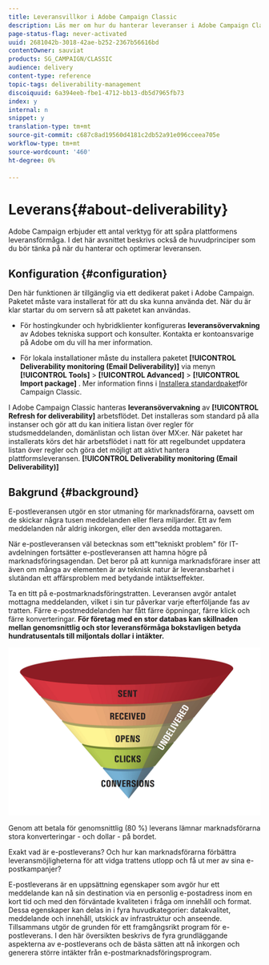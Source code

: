 ```yaml
---
title: Leveransvillkor i Adobe Campaign Classic
description: Läs mer om hur du hanterar leveranser i Adobe Campaign Classic.
page-status-flag: never-activated
uuid: 2681042b-3018-42ae-b252-2367b56616bd
contentOwner: sauviat
products: SG_CAMPAIGN/CLASSIC
audience: delivery
content-type: reference
topic-tags: deliverability-management
discoiquuid: 6a394eeb-fbe1-4712-bb13-db5d7965fb73
index: y
internal: n
snippet: y
translation-type: tm+mt
source-git-commit: c687c8ad19560d4181c2db52a91e096cceea705e
workflow-type: tm+mt
source-wordcount: '460'
ht-degree: 0%

---
```



# Leverans{#about-deliverability}

Adobe Campaign erbjuder ett antal verktyg för att spåra plattformens leveransförmåga. I det här avsnittet beskrivs också de huvudprinciper som du bör tänka på när du hanterar och optimerar leveransen.

## Konfiguration {#configuration}

Den här funktionen är tillgänglig via ett dedikerat paket i Adobe Campaign. Paketet måste vara installerat för att du ska kunna använda det. När du är klar startar du om servern så att paketet kan användas.
* För hostingkunder och hybridklienter konfigureras **leveransövervakning** av Adobes tekniska support och konsulter. Kontakta er kontoansvarige på Adobe om du vill ha mer information.

* För lokala installationer måste du installera paketet **[!UICONTROL Deliverability monitoring (Email Deliverability)]** via menyn **[!UICONTROL Tools]** > **[!UICONTROL Advanced]** > **[!UICONTROL Import package]** . Mer information finns i [Installera standardpaket](../../installation/using/installing-campaign-standard-packages.md)för Campaign Classic.

I Adobe Campaign Classic hanteras **leveransövervakning** av **[!UICONTROL Refresh for deliverability]** arbetsflödet. Det installeras som standard på alla instanser och gör att du kan initiera listan över regler för studsmeddelanden, domänlistan och listan över MX:er. När paketet har installerats körs det här arbetsflödet i natt för att regelbundet uppdatera listan över regler och göra det möjligt att aktivt hantera plattformsleveransen. **[!UICONTROL Deliverability monitoring (Email Deliverability)]**

## Bakgrund {#background}

E-postleveransen utgör en stor utmaning för marknadsförarna, oavsett om de skickar några tusen meddelanden eller flera miljarder. Ett av fem meddelanden når aldrig inkorgen, eller den avsedda mottagaren.

När e-postleveransen väl betecknas som ett&quot;tekniskt problem&quot; för IT-avdelningen fortsätter e-postleveransen att hamna högre på marknadsföringsagendan. Det beror på att kunniga marknadsförare inser att även om många av elementen är av teknisk natur är leveransbarhet i slutändan ett affärsproblem med betydande intäktseffekter.

Ta en titt på e-postmarknadsföringstratten. Leveransen avgör antalet mottagna meddelanden, vilket i sin tur påverkar varje efterföljande fas av tratten. Färre e-postmeddelanden har fått färre öppningar, färre klick och färre konverteringar. **För företag med en stor databas kan skillnaden mellan genomsnittlig och stor leveransförmåga bokstavligen betyda hundratusentals till miljontals dollar i intäkter.**

![](assets/deliverability_overview_1.png)

Genom att betala för genomsnittlig (80 %) leverans lämnar marknadsförarna stora konverteringar - och dollar - på bordet.

Exakt vad är e-postleverans? Och hur kan marknadsförarna förbättra leveransmöjligheterna för att vidga trattens utlopp och få ut mer av sina e-postkampanjer?

E-postleverans är en uppsättning egenskaper som avgör hur ett meddelande kan nå sin destination via en personlig e-postadress inom en kort tid och med den förväntade kvaliteten i fråga om innehåll och format. Dessa egenskaper kan delas in i fyra huvudkategorier: datakvalitet, meddelande och innehåll, utskick av infrastruktur och anseende. Tillsammans utgör de grunden för ett framgångsrikt program för e-postleverans. I den här översikten beskrivs de fyra grundläggande aspekterna av e-postleverans och de bästa sätten att nå inkorgen och generera större intäkter från e-postmarknadsföringsprogram.

<!--![](assets/deliverability_overview_2.png)-->
